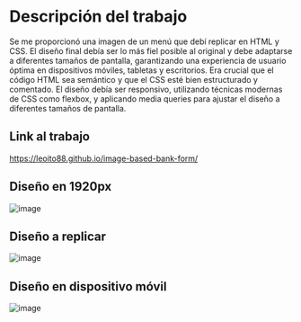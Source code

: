 # Descripción del trabajo
Se me proporcionó una imagen de un menú que debí replicar en HTML y CSS. El diseño final debía ser lo más fiel posible al original y debe adaptarse a diferentes tamaños de pantalla, garantizando una experiencia de usuario óptima en dispositivos móviles, tabletas y escritorios. Era crucial que el código HTML sea semántico y que el CSS esté bien estructurado y comentado. El diseño debía ser responsivo, utilizando técnicas modernas de CSS como flexbox, y aplicando media queries para ajustar el diseño a diferentes tamaños de pantalla.

## Link al trabajo
https://leoito88.github.io/image-based-bank-form/

## Diseño en 1920px
![image](https://github.com/leoito88/image-based-bank-form/assets/59623841/4968726f-c87e-4bcd-9bfb-90a748d17bbf)

## Diseño a replicar
![image](https://github.com/leoito88/image-based-bank-form/assets/59623841/12767023-750f-4daa-ad0a-91d6a812f4a7)

## Diseño en dispositivo móvil
![image](https://github.com/leoito88/image-based-bank-form/assets/59623841/1695e096-e920-4d42-b175-3beef2dc03a8)

